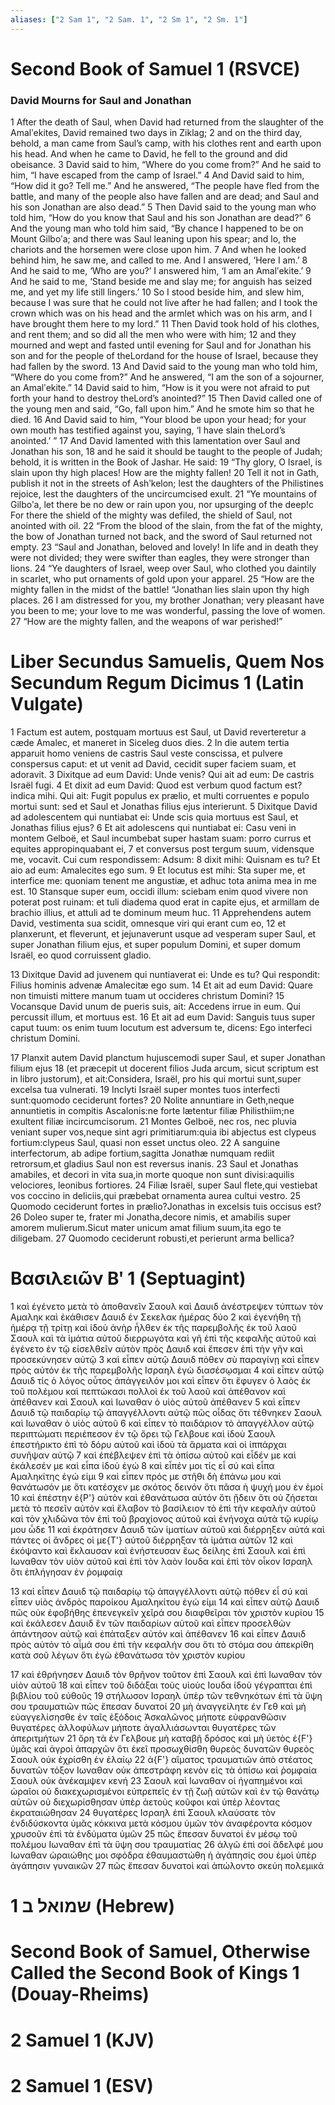 ```yaml
---
aliases: ["2 Sam 1", "2 Sam. 1", "2 Sm 1", "2 Sm. 1"]
---
```



# Second Book of Samuel 1 (RSVCE)

### David Mourns for Saul and Jonathan
1 After the death of Saul, when David had returned from the slaughter of the Amalʹekites, David remained two days in Ziklag;
2 and on the third day, behold, a man came from Saul’s camp, with his clothes rent and earth upon his head. And when he came to David, he fell to the ground and did obeisance.
3 David said to him, “Where do you come from?” And he said to him, “I have escaped from the camp of Israel.”
4 And David said to him, “How did it go? Tell me.” And he answered, “The people have fled from the battle, and many of the people also have fallen and are dead; and Saul and his son Jonathan are also dead.”
5 Then David said to the young man who told him, “How do you know that Saul and his son Jonathan are dead?”
6 And the young man who told him said, “By chance I happened to be on Mount Gilboʹa; and there was Saul leaning upon his spear; and lo, the chariots and the horsemen were close upon him.
7 And when he looked behind him, he saw me, and called to me. And I answered, ‘Here I am.’
8 And he said to me, ‘Who are you?’ I answered him, ‘I am an Amalʹekite.’
9 And he said to me, ‘Stand beside me and slay me; for anguish has seized me, and yet my life still lingers.’
10 So I stood beside him, and slew him, because I was sure that he could not live after he had fallen; and I took the crown which was on his head and the armlet which was on his arm, and I have brought them here to my lord.”
11 Then David took hold of his clothes, and rent them; and so did all the men who were with him;
12 and they mourned and wept and fasted until evening for Saul and for Jonathan his son and for the people of theLordand for the house of Israel, because they had fallen by the sword.
13 And David said to the young man who told him, “Where do you come from?” And he answered, “I am the son of a sojourner, an Amalʹekite.”
14 David said to him, “How is it you were not afraid to put forth your hand to destroy theLord’s anointed?”
15 Then David called one of the young men and said, “Go, fall upon him.” And he smote him so that he died.
16 And David said to him, “Your blood be upon your head; for your own mouth has testified against you, saying, ‘I have slain theLord’s anointed.’ ”
17 And David lamented with this lamentation over Saul and Jonathan his son,
18 and he said it should be taught to the people of Judah; behold, it is written in the Book of Jashar. He said:
19 “Thy glory, O Israel, is slain upon thy high places! How are the mighty fallen!
20 Tell it not in Gath, publish it not in the streets of Ashʹkelon; lest the daughters of the Philistines rejoice, lest the daughters of the uncircumcised exult.
21 “Ye mountains of Gilboʹa, let there be no dew or rain upon you, nor upsurging of the deep!c For there the shield of the mighty was defiled, the shield of Saul, not anointed with oil.
22 “From the blood of the slain, from the fat of the mighty, the bow of Jonathan turned not back, and the sword of Saul returned not empty.
23 “Saul and Jonathan, beloved and lovely! In life and in death they were not divided; they were swifter than eagles, they were stronger than lions.
24 “Ye daughters of Israel, weep over Saul, who clothed you daintily in scarlet, who put ornaments of gold upon your apparel.
25 “How are the mighty fallen in the midst of the battle! “Jonathan lies slain upon thy high places.
26 I am distressed for you, my brother Jonathan; very pleasant have you been to me; your love to me was wonderful, passing the love of women.
27 “How are the mighty fallen, and the weapons of war perished!”


# Liber Secundus Samuelis, Quem Nos Secundum Regum Dicimus 1 (Latin Vulgate)

1 Factum est autem, postquam mortuus est Saul, ut David reverteretur a cæde Amalec, et maneret in Siceleg duos dies.
2 In die autem tertia apparuit homo veniens de castris Saul veste conscissa, et pulvere conspersus caput: et ut venit ad David, cecidit super faciem suam, et adoravit.
3 Dixitque ad eum David: Unde venis? Qui ait ad eum: De castris Israël fugi.
4 Et dixit ad eum David: Quod est verbum quod factum est? indica mihi. Qui ait: Fugit populus ex prælio, et multi corruentes e populo mortui sunt: sed et Saul et Jonathas filius ejus interierunt.
5 Dixitque David ad adolescentem qui nuntiabat ei: Unde scis quia mortuus est Saul, et Jonathas filius ejus?
6 Et ait adolescens qui nuntiabat ei: Casu veni in montem Gelboë, et Saul incumbebat super hastam suam: porro currus et equites appropinquabant ei,
7 et conversus post tergum suum, vidensque me, vocavit. Cui cum respondissem: Adsum:
8 dixit mihi: Quisnam es tu? Et aio ad eum: Amalecites ego sum.
9 Et locutus est mihi: Sta super me, et interfice me: quoniam tenent me angustiæ, et adhuc tota anima mea in me est.
10 Stansque super eum, occidi illum: sciebam enim quod vivere non poterat post ruinam: et tuli diadema quod erat in capite ejus, et armillam de brachio illius, et attuli ad te dominum meum huc.
11 Apprehendens autem David, vestimenta sua scidit, omnesque viri qui erant cum eo,
12 et planxerunt, et fleverunt, et jejunaverunt usque ad vesperam super Saul, et super Jonathan filium ejus, et super populum Domini, et super domum Israël, eo quod corruissent gladio.

13 Dixitque David ad juvenem qui nuntiaverat ei: Unde es tu? Qui respondit: Filius hominis advenæ Amalecitæ ego sum.
14 Et ait ad eum David: Quare non timuisti mittere manum tuam ut occideres christum Domini?
15 Vocansque David unum de pueris suis, ait: Accedens irrue in eum. Qui percussit illum, et mortuus est.
16 Et ait ad eum David: Sanguis tuus super caput tuum: os enim tuum locutum est adversum te, dicens: Ego interfeci christum Domini.

17 Planxit autem David planctum hujuscemodi super Saul, et super Jonathan filium ejus
18 (et præcepit ut docerent filios Juda arcum, sicut scriptum est in libro justorum), et ait:Considera, Israël, pro his qui mortui sunt,super excelsa tua vulnerati.
19 Inclyti Israël super montes tuos interfecti sunt:quomodo ceciderunt fortes?
20 Nolite annuntiare in Geth,neque annuntietis in compitis Ascalonis:ne forte lætentur filiæ Philisthiim;ne exultent filiæ incircumcisorum.
21 Montes Gelboë, nec ros, nec pluvia veniant super vos,neque sint agri primitiarum:quia ibi abjectus est clypeus fortium:clypeus Saul, quasi non esset unctus oleo.
22 A sanguine interfectorum, ab adipe fortium,sagitta Jonathæ numquam rediit retrorsum,et gladius Saul non est reversus inanis.
23 Saul et Jonathas amabiles, et decori in vita sua,in morte quoque non sunt divisi:aquilis velociores, leonibus fortiores.
24 Filiæ Israël, super Saul flete,qui vestiebat vos coccino in deliciis,qui præbebat ornamenta aurea cultui vestro.
25 Quomodo ceciderunt fortes in prælio?Jonathas in excelsis tuis occisus est?
26 Doleo super te, frater mi Jonatha,decore nimis, et amabilis super amorem mulierum.Sicut mater unicum amat filium suum,ita ego te diligebam.
27 Quomodo ceciderunt robusti,et perierunt arma bellica?


# Βασιλειῶν Βʹ 1 (Septuagint)

1 καὶ ἐγένετο μετὰ τὸ ἀποθανεῖν Σαουλ καὶ Δαυιδ ἀνέστρεψεν τύπτων τὸν Αμαληκ καὶ ἐκάθισεν Δαυιδ ἐν Σεκελακ ἡμέρας δύο
2 καὶ ἐγενήθη τῇ ἡμέρᾳ τῇ τρίτῃ καὶ ἰδοὺ ἀνὴρ ἦλθεν ἐκ τῆς παρεμβολῆς ἐκ τοῦ λαοῦ Σαουλ καὶ τὰ ἱμάτια αὐτοῦ διερρωγότα καὶ γῆ ἐπὶ τῆς κεφαλῆς αὐτοῦ καὶ ἐγένετο ἐν τῷ εἰσελθεῖν αὐτὸν πρὸς Δαυιδ καὶ ἔπεσεν ἐπὶ τὴν γῆν καὶ προσεκύνησεν αὐτῷ
3 καὶ εἶπεν αὐτῷ Δαυιδ πόθεν σὺ παραγίνῃ καὶ εἶπεν πρὸς αὐτόν ἐκ τῆς παρεμβολῆς Ισραηλ ἐγὼ διασέσῳσμαι
4 καὶ εἶπεν αὐτῷ Δαυιδ τίς ὁ λόγος οὗτος ἀπάγγειλόν μοι καὶ εἶπεν ὅτι ἔφυγεν ὁ λαὸς ἐκ τοῦ πολέμου καὶ πεπτώκασι πολλοὶ ἐκ τοῦ λαοῦ καὶ ἀπέθανον καὶ ἀπέθανεν καὶ Σαουλ καὶ Ιωναθαν ὁ υἱὸς αὐτοῦ ἀπέθανεν
5 καὶ εἶπεν Δαυιδ τῷ παιδαρίῳ τῷ ἀπαγγέλλοντι αὐτῷ πῶς οἶδας ὅτι τέθνηκεν Σαουλ καὶ Ιωναθαν ὁ υἱὸς αὐτοῦ
6 καὶ εἶπεν τὸ παιδάριον τὸ ἀπαγγέλλον αὐτῷ περιπτώματι περιέπεσον ἐν τῷ ὄρει τῷ Γελβουε καὶ ἰδοὺ Σαουλ ἐπεστήρικτο ἐπὶ τὸ δόρυ αὐτοῦ καὶ ἰδοὺ τὰ ἅρματα καὶ οἱ ἱππάρχαι συνῆψαν αὐτῷ
7 καὶ ἐπέβλεψεν ἐπὶ τὰ ὀπίσω αὐτοῦ καὶ εἶδέν με καὶ ἐκάλεσέν με καὶ εἶπα ἰδοὺ ἐγώ
8 καὶ εἶπέν μοι τίς εἶ σύ καὶ εἶπα Αμαληκίτης ἐγώ εἰμι
9 καὶ εἶπεν πρός με στῆθι δὴ ἐπάνω μου καὶ θανάτωσόν με ὅτι κατέσχεν με σκότος δεινόν ὅτι πᾶσα ἡ ψυχή μου ἐν ἐμοί
10 καὶ ἐπέστην ἐ{P'} αὐτὸν καὶ ἐθανάτωσα αὐτόν ὅτι ᾔδειν ὅτι οὐ ζήσεται μετὰ τὸ πεσεῖν αὐτόν καὶ ἔλαβον τὸ βασίλειον τὸ ἐπὶ τὴν κεφαλὴν αὐτοῦ καὶ τὸν χλιδῶνα τὸν ἐπὶ τοῦ βραχίονος αὐτοῦ καὶ ἐνήνοχα αὐτὰ τῷ κυρίῳ μου ὧδε
11 καὶ ἐκράτησεν Δαυιδ τῶν ἱματίων αὐτοῦ καὶ διέρρηξεν αὐτά καὶ πάντες οἱ ἄνδρες οἱ με{T'} αὐτοῦ διέρρηξαν τὰ ἱμάτια αὐτῶν
12 καὶ ἐκόψαντο καὶ ἔκλαυσαν καὶ ἐνήστευσαν ἕως δείλης ἐπὶ Σαουλ καὶ ἐπὶ Ιωναθαν τὸν υἱὸν αὐτοῦ καὶ ἐπὶ τὸν λαὸν Ιουδα καὶ ἐπὶ τὸν οἶκον Ισραηλ ὅτι ἐπλήγησαν ἐν ῥομφαίᾳ

13 καὶ εἶπεν Δαυιδ τῷ παιδαρίῳ τῷ ἀπαγγέλλοντι αὐτῷ πόθεν εἶ σύ καὶ εἶπεν υἱὸς ἀνδρὸς παροίκου Αμαληκίτου ἐγώ εἰμι
14 καὶ εἶπεν αὐτῷ Δαυιδ πῶς οὐκ ἐφοβήθης ἐπενεγκεῖν χεῖρά σου διαφθεῖραι τὸν χριστὸν κυρίου
15 καὶ ἐκάλεσεν Δαυιδ ἓν τῶν παιδαρίων αὐτοῦ καὶ εἶπεν προσελθὼν ἀπάντησον αὐτῷ καὶ ἐπάταξεν αὐτόν καὶ ἀπέθανεν
16 καὶ εἶπεν Δαυιδ πρὸς αὐτόν τὸ αἷμά σου ἐπὶ τὴν κεφαλήν σου ὅτι τὸ στόμα σου ἀπεκρίθη κατὰ σοῦ λέγων ὅτι ἐγὼ ἐθανάτωσα τὸν χριστὸν κυρίου

17 καὶ ἐθρήνησεν Δαυιδ τὸν θρῆνον τοῦτον ἐπὶ Σαουλ καὶ ἐπὶ Ιωναθαν τὸν υἱὸν αὐτοῦ
18 καὶ εἶπεν τοῦ διδάξαι τοὺς υἱοὺς Ιουδα ἰδοὺ γέγραπται ἐπὶ βιβλίου τοῦ εὐθοῦς
19 στήλωσον Ισραηλ ὑπὲρ τῶν τεθνηκότων ἐπὶ τὰ ὕψη σου τραυματιῶν πῶς ἔπεσαν δυνατοί
20 μὴ ἀναγγείλητε ἐν Γεθ καὶ μὴ εὐαγγελίσησθε ἐν ταῖς ἐξόδοις Ἀσκαλῶνος μήποτε εὐφρανθῶσιν θυγατέρες ἀλλοφύλων μήποτε ἀγαλλιάσωνται θυγατέρες τῶν ἀπεριτμήτων
21 ὄρη τὰ ἐν Γελβουε μὴ καταβῇ δρόσος καὶ μὴ ὑετὸς ἐ{F'} ὑμᾶς καὶ ἀγροὶ ἀπαρχῶν ὅτι ἐκεῖ προσωχθίσθη θυρεὸς δυνατῶν θυρεὸς Σαουλ οὐκ ἐχρίσθη ἐν ἐλαίῳ
22 ἀ{F'} αἵματος τραυματιῶν ἀπὸ στέατος δυνατῶν τόξον Ιωναθαν οὐκ ἀπεστράφη κενὸν εἰς τὰ ὀπίσω καὶ ῥομφαία Σαουλ οὐκ ἀνέκαμψεν κενή
23 Σαουλ καὶ Ιωναθαν οἱ ἠγαπημένοι καὶ ὡραῖοι οὐ διακεχωρισμένοι εὐπρεπεῖς ἐν τῇ ζωῇ αὐτῶν καὶ ἐν τῷ θανάτῳ αὐτῶν οὐ διεχωρίσθησαν ὑπὲρ ἀετοὺς κοῦφοι καὶ ὑπὲρ λέοντας ἐκραταιώθησαν
24 θυγατέρες Ισραηλ ἐπὶ Σαουλ κλαύσατε τὸν ἐνδιδύσκοντα ὑμᾶς κόκκινα μετὰ κόσμου ὑμῶν τὸν ἀναφέροντα κόσμον χρυσοῦν ἐπὶ τὰ ἐνδύματα ὑμῶν
25 πῶς ἔπεσαν δυνατοὶ ἐν μέσῳ τοῦ πολέμου Ιωναθαν ἐπὶ τὰ ὕψη σου τραυματίας
26 ἀλγῶ ἐπὶ σοί ἄδελφέ μου Ιωναθαν ὡραιώθης μοι σφόδρα ἐθαυμαστώθη ἡ ἀγάπησίς σου ἐμοὶ ὑπὲρ ἀγάπησιν γυναικῶν
27 πῶς ἔπεσαν δυνατοὶ καὶ ἀπώλοντο σκεύη πολεμικά


# 1 שמואל ב (Hebrew)


# Second Book of Samuel, Otherwise Called the Second Book of Kings 1 (Douay-Rheims)


# 2 Samuel 1 (KJV)


# 2 Samuel 1 (ESV)

